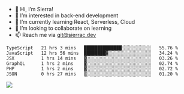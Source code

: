 - 👋 Hi, I’m Sierra!
- 👀 I’m interested in back-end development
- 🌱 I’m currently learning React, Serverless, Cloud
- 💞️ I’m looking to collaborate on learning
- 📫 Reach me via git@sierrac.dev

<!--START_SECTION:waka-->

```text
TypeScript   21 hrs 3 mins   ██████████████░░░░░░░░░░░   55.76 %
JavaScript   12 hrs 56 mins  ████████▓░░░░░░░░░░░░░░░░   34.24 %
JSX          1 hrs 14 mins   ▓░░░░░░░░░░░░░░░░░░░░░░░░   03.26 %
GraphQL      1 hrs 2 mins    ▓░░░░░░░░░░░░░░░░░░░░░░░░   02.74 %
PHP          1 hrs 2 mins    ▓░░░░░░░░░░░░░░░░░░░░░░░░   02.72 %
JSON         0 hrs 27 mins   ▒░░░░░░░░░░░░░░░░░░░░░░░░   01.20 %
```

<!--END_SECTION:waka-->


![](https://hit.yhype.me/github/profile?user_id=7351311)
